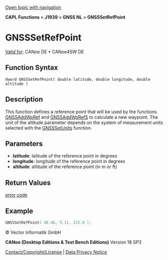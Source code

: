 [Open topic with navigation](../../../../../../CANoeDEFamily.htm#Topics/CAPLFunctions/J1939/GNSSNodeLayer/Functions/CAPLfunctionGNSSsetrefpoint.md)

**CAPL Functions** » **J1939** » **GNSS NL** » **GNSSSetRefPoint**

# GNSSSetRefPoint

[Valid for](../../../../Shared/FeatureAvailability.md): CANoe DE • CANoe4SW DE

## Function Syntax

```
dword GNSSSetRefPoint( double latitude, double longitude, double altitude )
```

## Description

This function defines a reference point that will be used by the functions [GNSSAddWpRef](CAPLfunctionGNSSaddwpref.md) and [GNSSAddWpRefS](CAPLfunctionGNSSaddwprels.md) to calculate a new waypoint. The unit of the altitude parameter depends on the system of measurement units selected with the [GNSSSetUnits](CAPLfunctionGNSSsetunits.md) function.

## Parameters

- **latitude**: latitude of the reference point in degrees
- **longitude**: longitude of the reference point in degrees
- **altitude**: altitude of the reference point (in m or ft)

## Return Values

[error code](../CAPLfunctionsGNSSNLErrorCodesGetLastError.md)

## Example

```c
GNSSSetRefPoint( 48.46, 9.11, 225.0 );
```

© Vector Informatik GmbH

**CANoe (Desktop Editions & Test Bench Editions)** Version 18 SP3

[Contact/Copyright/License](../../../../Shared/ContactCopyrightLicense.md) | [Data Privacy Notice](https://www.vector.com/int/en/company/get-info/privacy-policy/)
